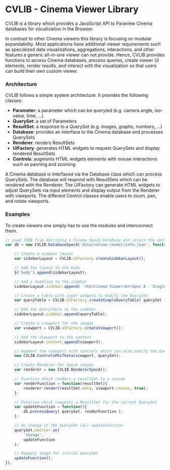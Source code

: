 # CVLIB - Cinema Viewer Library

CVLIB is a library which provides a JavaScript API to Paraview Cinema databases for visualization in the Browser.

In contrast to other Cinema viewers this library is focusing on modular expandability. Most applications have additional viewer requirements such as specialized data visualizations, aggregations, interactions, and other features a generic all-in-one viewer can not provide. Hence, CVLIB provides functions to access Cinema databases, process queries, create viewer UI elements, render results, and interact with the visualization so that users can build their own custom viewer.

### Architecture
CVLIB follows a simple system architecture. It provides the following classes:
* **Parameter**: a parameter which can be queryied (e.g. camera angle, iso-value, time, ...)
* **QuerySet**: a set of Parameters
* **ResultSet**: a response to a QuerySet (e.g. images, graphs, numbers, ...)
* **Database**: provides an interface to the Cinema database and processes QuerySets
* **Renderer**: renders ResultSets
* **UIFactory**: generates HTML widgets to request QuerySets and display rendered ResultSets
* **Controls**: augments HTML widgets elements with mouse interactions such as panning and zooming

A Cinema database is interfaced via the Database class which can process QuerySets. The database will respond with ResultSets which can be rendered with the Renderer. The UIFactory can generate HTML widgets to adjust QuerySets via input elements and display output from the Renderer with viewports. The different Control classes enable users to zoom, pan, and rotate viewports.

### Examples
To create viewers one simply has to use the modules and interconnect them.

```javascript
// Load JSON file decribing a Cinema SpecA Database and return the database Scheme as a QuerySet
var db = new CVLIB.DatabaseSpecA('data/volume-render/info.json', function(querySet){

    // Create a sidebar layout
    var sidebarLayout = CVLIB.UIFactory.createSidebarLayout();

    // Add the layout to the body
    $('body').append(sidebarLayout);

    // Add a headline to the sidebar
    sidebarLayout.sidebar.append( '<h2>Cinema Viewer<br>Spec A - Single</h2>' );

    // Create a table with input widgets to modify the QuerySet
    var queryTable = CVLIB.UIFactory.createSimpleQueryTable( querySet );

    // Add the QueryTable to the sidebar
    sidebarLayout.sidebar.append(queryTable);

    // Create a viewport for the images
    var viewport = CVLIB.UIFactory.createViewport();

    // Add the Viewport to the content
    sidebarLayout.content.append(viewport);

    // Augment the viewport with controls which can also modify the QuerySet
    new CVLIB.ControlsPhiTheta(viewport, querySet);

    // Create Renderer for SpecA images
    var renderer = new CVLIB.RendererSpecA();

    // Function which renders a resultSet to a canvas
    var renderFunction = function(resultSet){
        renderer.render(resultSet.data, viewport.canvas, true);
    };

    // Function which requests a ResultSet for the current QuerySet
    var updateFunction = function(){
        db.processQuery( querySet, renderFunction );
    };

    // On change of the QuerySet call updateFunction
    querySet.emitter.on(
        'change',
        updateFunction
    );

    // Request image for initial QuerySet
    updateFunction();
});
```
